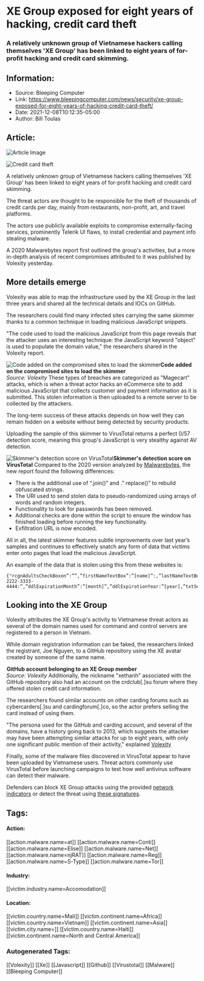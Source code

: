 # XE Group exposed for eight years of hacking, credit card theft
### A relatively unknown group of Vietnamese hackers calling themselves 'XE Group' has been linked to eight years of for-profit hacking and credit card skimming.

## Information:
+ Source: Bleeping Computer
+ Link: https://www.bleepingcomputer.com/news/security/xe-group-exposed-for-eight-years-of-hacking-credit-card-theft/
+ Date: 2021-12-08T10:12:35-05:00
+ Author: Bill Toulas


## Article:
![Article Image](https://www.bleepstatic.com/content/hl-images/2021/02/02/Online-shopping-card.jpg)

![Credit card theft](https://www.bleepstatic.com/content/hl-images/2021/02/02/Online-shopping-card.jpg)


A relatively unknown group of Vietnamese hackers calling themselves 'XE Group' has been linked to eight years of for-profit hacking and credit card skimming.


The threat actors are thought to be responsible for the theft of thousands of credit cards per day, mainly from restaurants, non-profit, art, and travel platforms.


The actors use publicly available exploits to compromise externally-facing services, prominently Telerik UI flaws, to install credential and payment info stealing malware.


A 2020 Malwarebytes report first outlined the group's activities, but a more in-depth analysis of recent compromises attributed to it was published by Volexity yesterday.


More details emerge
-------------------


Volexity was able to map the infrastructure used by the XE Group in the last three years and shared all the technical details and IOCs on GitHub.


The researchers could find many infected sites carrying the same skimmer thanks to a common technique in loading malicious JavaScript snippets.


"The code used to load the malicious JavaScript from this page reveals that the attacker uses an interesting technique: the JavaScript keyword "object" is used to populate the domain value," the researchers shared in the Volexity report.



![Code added on the compromised sites to load the skimmer](https://www.bleepstatic.com/images/news/u/1220909/Code%20and%20Details/loading_js.png)**Code added on the compromised sites to load the skimmer**  
*Source: Volexity*
These types of breaches are categorized as "Magecart" attacks, which is when a threat actor hacks an eCommerce site to add malicious JavaScript that collects customer and payment information as it is submitted. This stolen information is then uploaded to a remote server to be collected by the attackers.


The long-term success of these attacks depends on how well they can remain hidden on a website without being detected by security products.


Uploading the sample of this skimmer to VirusTotal returns a perfect 0/57 detection score, meaning this group's JavaScript is very stealthy against AV detection.



![Skimmer's detection score on VirusTotal](https://www.bleepstatic.com/images/news/u/1220909/Website%20snaps/score.jpg)**Skimmer's detection score on VirusTotal**
Compared to the 2020 version analyzed by [Malwarebytes](https://blog.malwarebytes.com/threat-analysis/2020/07/credit-card-skimmer-targets-asp-net-sites/), the new report found the following differences:


* There is the additional use of “.join()” and .” replace()” to rebuild obfuscated strings.
* The URI used to send stolen data to pseudo-randomized using arrays of words and random integers.
* Functionality to look for passwords has been removed.
* Additional checks are done within the script to ensure the window has finished loading before running the key functionality.
* Exfiltration URL is now encoded.

All in all, the latest skimmer features subtle improvements over last year’s samples and continues to effectively snatch any form of data that victims enter onto pages that load the malicious JavaScript.


An example of the data that is stolen using this from these websites is:



```
{"rcgnAdultsCheckBoxon”:””,”firstNameTextBox”:”[name]”:,”lastNameTextBox”:”[surname]”:,”birthdateTextBox”:”[date]”,”genderCodeDropDown”:”[gender]”,”emailAddressTextBox”:”[email_address]”,”relationshipDropDown”:”[relation]”,”txtCardNumber”:”1111-2222-3333-4444:”,”ddlExpirationMonth”:”[month]”,”ddlExpirationYear:”[year],”txtSecurityCode”:”[code]"}
```

Looking into the XE Group
-------------------------


Volexity attributes the XE Group's activity to Vietnamese threat actors as several of the domain names used for command and control servers are registered to a person in Vietnam.


While domain registration information can be faked, the researchers linked the registrant, Joe Nguyen, to a GitHub repository using the XE avatar created by someone of the same name.



![GitHub account belonging to an XE Group member](data:image/gif;base64,R0lGODlhAQABAAAAACH5BAEKAAEALAAAAAABAAEAAAICTAEAOw==)**GitHub account belonging to an XE Group member**  
*Source: Volexity*
Additionally, the nickname "xethanh" associated with the GitHub repository also had an account on the crdclub[.]su forum where they offered stolen credit card information.


The researchers found similar accounts on other carding forums such as cybercarders[.]su and cardingforum[.]co, so the actor prefers selling the card instead of using them.


"The persona used for the GitHub and carding account, and several of the domains, have a history going back to 2013, which suggests the attacker may have been attempting similar attacks for up to eight years, with only one significant public mention of their activity," explained [Volexity](https://www.volexity.com/blog/2021/12/07/xe-group-exposed-8-years-of-hacking-card-skimming-for-profit/)


Finally, some of the malware files discovered in VirusTotal appear to have been uploaded by Vietnamese users. Threat actors commonly use VirusTotal before launching campaigns to test how well antivirus software can detect their malware.


Defenders can block XE Group attacks using the provided [network indicators](https://github.com/volexity/threat-intel/blob/main/2021/2021-12-06%20-%20XEGroup/indicators/indicators.csv) or detect the threat using [these signatures](https://github.com/volexity/threat-intel/blob/main/2021/2021-12-06%20-%20XEGroup/indicators/yara.yar).





## Tags:

#### Action:
[[action.malware.name=at]] [[action.malware.name=Conti]] [[action.malware.name=Elise]] [[action.malware.name=Net]] [[action.malware.name=njRAT]] [[action.malware.name=Reg]] [[action.malware.name=S-Type]] [[action.malware.name=Tor]]

#### Industry:
[[victim.industry.name=Accomodation]]

#### Location:
[[victim.country.name=Mali]] [[victim.continent.name=Africa]] [[victim.country.name=Vietnam]] [[victim.continent.name=Asia]] [[victim.city.name=]] [[victim.country.name=Haiti]] [[victim.continent.name=North and Central America]]

### Autogenerated Tags:
[[Volexity]] [[Xe]] [[Javascript]] [[Github]] [[Virustotal]] [[Malware]] [[Bleeping Computer]]


